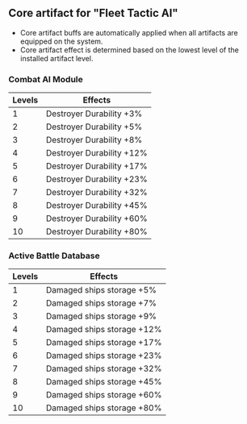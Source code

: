 ## Core artifact for "Fleet Tactic AI"

- Core artifact buffs are automatically applied when all artifacts are equipped on the system.
- Core artifact effect is determined based on the lowest level of the installed artifact level.

### Combat AI Module

| Levels | Effects |
| - | - |
| 1 | Destroyer Durability +3% |
| 2 | Destroyer Durability +5% |
| 3 | Destroyer Durability +8% |
| 4 | Destroyer Durability +12% |
| 5 | Destroyer Durability +17% |
| 6 | Destroyer Durability +23% |
| 7 | Destroyer Durability +32% |
| 8 | Destroyer Durability +45% |
| 9 | Destroyer Durability +60% |
| 10 | Destroyer Durability +80% |


### Active Battle Database

| Levels | Effects |
| - | - |
| 1 | Damaged ships storage +5% |
| 2 | Damaged ships storage +7% |
| 3 | Damaged ships storage +9% |
| 4 | Damaged ships storage +12% |
| 5 | Damaged ships storage +17% |
| 6 | Damaged ships storage +23% |
| 7 | Damaged ships storage +32% |
| 8 | Damaged ships storage +45% |
| 9 | Damaged ships storage +60% |
| 10 | Damaged ships storage +80% |